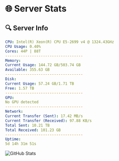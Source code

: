# 🌐 Server Stats
## 🔍 Server Info
```yaml
CPU: Intel(R) Xeon(R) CPU E5-2699 v4 @ 1324.43GHz
CPU Usage: 0.40%
Cores: 44P | 88T
-----------------------------------
Memory:
Current Usage: 144.72 GB/503.74 GB
Available: 355.63 GB
-----------------------------------
Disk:
Current Usage: 57.24 GB/1.71 TB
Free: 1.57 TB
-----------------------------------
GPU:
No GPU detected
-----------------------------------
Network:
Current Transfer (Sent): 17.42 MB/s
Current Transfer (Received): 97.88 KB/s
Total Sent: 10.21 TB
Total Received: 101.23 GB
-----------------------------------
Uptime:
5d 14h 31m 51s
```
![GitHub Stats](https://img.shields.io/badge/Updated-2025-03-13_11:54:40-blue)